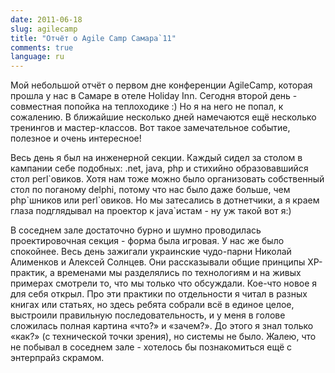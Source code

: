 ```yaml
---
date: 2011-06-18
slug: agilecamp
title: "Отчёт о Agile Camp Самара`11"
comments: true
language: ru
---
```


Мой небольшой отчёт о первом дне конференции AgileCamp, которая прошла у нас в
Самаре в отеле Holiday Inn. Сегодня второй день - совместная попойка на
теплоходике :) Но я на него не попал, к сожалению. В ближайшие несколько дней
намечаются ещё несколько тренингов и мастер-классов. Вот такое замечательное
событие, полезное и очень интересное!

Весь день я был на инженерной секции. Каждый сидел за столом в кампании себе
подобных: .net, java, php и стихийно образовавшийся стол perl\`овиков. Хотя нам
тоже можно было организовать собственный стол по поганому delphi, потому что
нас было даже больше, чем php\`шников или perl\`овиков. Но мы затесались в
дотнетчики, а я краем глаза подглядывал на проектор к java\`истам - ну уж такой
вот я:)

В соседнем зале достаточно бурно и шумно проводилась проектировочная секция -
форма была игровая. У нас же было спокойнее. Весь день зажигали украинские
чудо-парни Николай Алименков и Алексей Солнцев. Они рассказывали общие
принципы XP-практик, а временами мы разделялись по технологиям и на живых
примерах смотрели то, что мы только что обсуждали. Кое-что новое я для себя
открыл. Про эти практики по отдельности я читал в разных книгах или статьях,
но здесь ребята собрали всё в единое целое, выстроили правильную
последовательность, и у меня в голове сложилась полная картина «что?» и
«зачем?». До этого я знал только «как?» (с технической точки зрения), но
системы не было. Жалею, что не побывал в соседнем зале - хотелось бы
познакомиться ещё с энтерпрайз скрамом.

